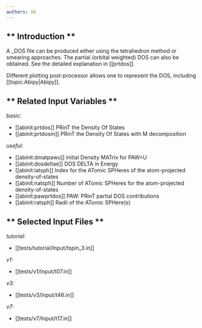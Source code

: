 ```yaml
---
authors: XG
---
```


## ** Introduction **

A _DOS file can be produced either using the tetrahedron method or smearing
approaches. The partial (orbital weighted) DOS can also be obtained. See the
detailed explanation in [[prtdos]].

Different plotting post-processor allows one to represent the DOS, including
[[topic:Abipy|Abipy]].



## ** Related Input Variables **

*basic:*

- [[abinit:prtdos]]  PRinT the Density Of States
- [[abinit:prtdosm]]  PRinT the Density Of States with M decomposition
 
*useful:*

- [[abinit:dmatpawu]]  initial Density MATrix for PAW+U
- [[abinit:dosdeltae]]  DOS DELTA in Energy
- [[abinit:iatsph]]  Index for the ATomic SPHeres of the atom-projected density-of-states
- [[abinit:natsph]]  Number of ATomic SPHeres for the atom-projected density-of-states
- [[abinit:pawprtdos]]  PAW: PRinT partial DOS contributions
- [[abinit:ratsph]]  Radii of the ATomic SPHere(s)
 

## ** Selected Input Files **

*tutorial:*

- [[tests/tutorial/Input/tspin_3.in]]
 
*v1:*

- [[tests/v1/Input/t07.in]]
 
*v3:*

- [[tests/v3/Input/t46.in]]
 
*v7:*

- [[tests/v7/Input/t17.in]]
 

